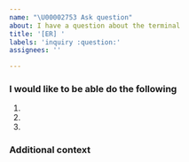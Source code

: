```yaml
---
name: "\U00002753 Ask question"
about: I have a question about the terminal
title: '[ER] '
labels: 'inquiry :question:'
assignees: ''

---
```

<!-- Please fill all fields of this template do not ignore them -->
### I would like to be able do the following
<!-- Fill in the numbered steps below with the information required until
the question you are submitting becomes apparent. You can add more steps as needed. -->
1.
2.
3.

### Additional context
<!--
Please add any notes in a single line that explains this further information in
terms that a user can understand.
-->
